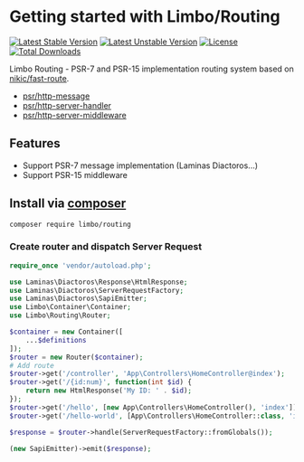 # Getting started with Limbo/Routing
[![Latest Stable Version](http://poser.pugx.org/limbo/container/v)](https://packagist.org/packages/limbo/container)
[![Latest Unstable Version](http://poser.pugx.org/limbo/container/v/unstable)](https://packagist.org/packages/limbo/container)
[![License](http://poser.pugx.org/limbo/container/license)](https://packagist.org/packages/limbo/container)
[![Total Downloads](http://poser.pugx.org/limbo/container/downloads)](https://packagist.org/packages/limbo/container)

Limbo Routing - PSR-7 and PSR-15 implementation routing system based on [nikic/fast-route](https://packagist.org/packages/nikic/fast-route).

* [psr/http-message](https://www.php-fig.org/psr/psr-7/)
* [psr/http-server-handler](https://www.php-fig.org/psr/psr-15/)
* [psr/http-server-middleware](https://www.php-fig.org/psr/psr-15/)

## Features

* Support PSR-7 message implementation (Laminas Diactoros...)
* Support PSR-15 middleware

## Install via [composer](https://getcomposer.org/)

```
composer require limbo/routing
```

### Create router and dispatch Server Request

```php
require_once 'vendor/autoload.php';

use Laminas\Diactoros\Response\HtmlResponse;
use Laminas\Diactoros\ServerRequestFactory;
use Laminas\Diactoros\SapiEmitter;
use Limbo\Container\Container;
use Limbo\Routing\Router;

$container = new Container([
    ...$definitions
]);
$router = new Router($container);
# Add route
$router->get('/controller', 'App\Controllers\HomeController@index');
$router->get('/{id:num}', function(int $id) {
    return new HtmlResponse('My ID: ' . $id);
});
$router->get('/hello', [new App\Controllers\HomeController(), 'index']);
$router->get('/hello-world', [App\Controllers\HomeController::class, 'index']);

$response = $router->handle(ServerRequestFactory::fromGlobals());

(new SapiEmitter)->emit($response);

```
